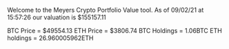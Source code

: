 Welcome to the Meyers Crypto Portfolio Value tool. 
As of 09/02/21 at 15:57:26 our valuation is $155157.11 

BTC Price = $49554.13
 ETH Price = $3806.74
BTC Holdings = 1.06BTC
 ETH holdings = 26.960005962ETH 
